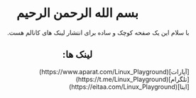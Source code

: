 <div dir="rtl">
<h1 style="text-align: center;"> بسم الله الرحمن الرحیم</h1>
<p style="text-align: right;">با سلام این یک صفحه کوچک و ساده برای انتشار لینک های کانالم هست.</p>
<h2 style="text-align: center;">لینک ها:</h2>
[آپارات](https://www.aparat.com/Linux_Playground) <br>
[تلگرام](https://t.me/Linux_Playground) <br>
[ایتا](https://eitaa.com/Linux_Playground) <br>
</div>
